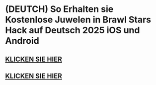 # (DEUTCH) So Erhalten sie Kostenlose Juwelen in Brawl Stars Hack auf Deutsch 2025 iOS und Android

## [KLICKEN SIE HIER](https://agri-servicesagency.com/getmedia/5b455e05-d1dd-4e11-9c69-a27173b82f06/br4wlstars.html)

## [KLICKEN SIE HIER](https://agri-servicesagency.com/getmedia/5b455e05-d1dd-4e11-9c69-a27173b82f06/br4wlstars.html)
